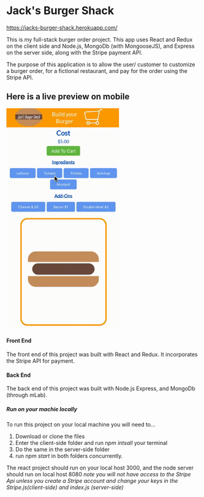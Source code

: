 # Jack's Burger Shack

https://jacks-burger-shack.herokuapp.com/

This is my full-stack burger order project. This app uses React and Redux on the client side and Node.js, MongoDb (with MongooseJS), and Express on the server side, along with the Stripe payment API.

The purpose of this application is to allow the user/ customer to customize a burger order, for a fictional restaurant, and pay for the order using the Stripe API.

Here is a live preview on mobile
--------------------------------
![Preview-Gif](https://github.com/jcattanach/Jacks-Burger-Shack/blob/master/burger-shack-mobile%20(1).gif)


#### Front End
The front end of this project was built with React and Redux. It incorporates the Stripe API for payment.

#### Back End
The back end of this project was built with Node.js Express, and MongoDb (through mLab). 

##### Run on your machie locally
To run this project on your local machine you will need to...
1. Download or clone the files
2. Enter the client-side folder and run *npm intsall* your terminal
3. Do the same in the server-side folder
4. run *npm start* in both folders concurrently.

The react project should run on your local host 3000, and the node server should run on local host 8080
*note you will not have access to the Stripe Api unless you create a Stripe account and change your keys in the Stripe.js(client-side) and index.js (server-side)*
